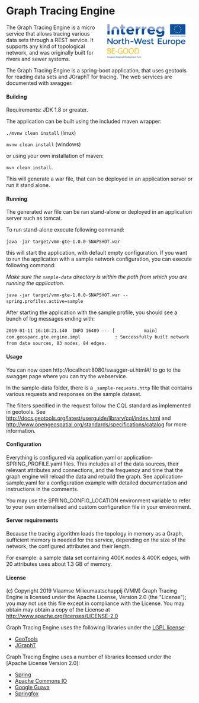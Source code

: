 # Graph Tracing Engine                                              <img align="right" src="BE-GOOD logo.png" width="250">                                                       

The Graph Tracing Engine is a micro service that allows tracing various data sets through a REST service. 
It supports any kind of topological network, and was originally built for rivers and sewer systems. 

The Graph Tracing Engine is a spring-boot application, that uses geotools for reading data sets and JGraphT for 
tracing. The web services are documented with swagger.

#### Building

Requirements: JDK 1.8 or greater.

The application can be built using the included maven wrapper:

`./mvnw clean install` (linux)

`mvnw clean install` (windows)

or using your own installation of maven:

`mvn clean install`.

This will generate a war file, that can be deployed in an application server or run it stand alone. 

#### Running

The generated war file can be ran stand-alone or deployed in an application server such as tomcat.

To run stand-alone execute following command:

`java -jar target/vmm-gte-1.0.0-SNAPSHOT.war`

this will start the application, with default empty configuration. If you want to run the application with 
a sample network configuration, you can execute following command:

*Make sure the `sample-data` directory is within the path from which you are running the application.*

`java -jar target/vmm-gte-1.0.0-SNAPSHOT.war --spring.profiles.active=sample`

After starting the application with the sample profile, you should see a bunch of log messages ending with:

`2019-01-11 16:10:21.140  INFO 16489 --- [           main] com.geosparc.gte.engine.impl             : Successfully built network from data sources, 83 nodes, 84 edges.`

#### Usage

You can now open http://localhost:8080/swagger-ui.html#/ to go to the swagger page where you can try the webservice.

In the sample-data folder, there is a `_sample-requests.http` file that contains various requests and responses on the sample dataset.

The filters specified in the request follow the CQL standard as implemented in geotools. 
See http://docs.geotools.org/latest/userguide/library/cql/index.html
and http://www.opengeospatial.org/standards/specifications/catalog
for more information.

#### Configuration

Everything is configured via application.yaml or application-SPRING_PROFILE.yaml files. This includes all of the data sources,
their relevant attributes and connections, and the frequency and time that the graph engine will reload the data and rebuild the graph.
See application-sample.yaml for a configuration example with detailed documentation and instructions in the comments.

You may use the SPRING_CONFIG_LOCATION environment variable to refer to your own externalised and custom configuration file in your environment.

#### Server requirements

Because the tracing algorithm loads the topology in memory as a Graph, sufficient memory is needed for the service, 
depending on the size of the network, the configured attributes and their length.

For example: a sample data set containing 400K nodes & 400K edges, with 20 attributes uses about 1.3 GB of memory.


#### License

(c) Copyright 2019 Vlaamse Milieumaatschappij (VMM)
Graph Tracing Engine is licensed under the Apache License, Version 2.0 (the "License"); you may not use this file except in compliance with the License. 
You may obtain may obtain a copy of the License at http://www.apache.org/licenses/LICENSE-2.0

Graph Tracing Engine uses the following libraries under the [LGPL license](LGPL.md):
- [GeoTools](http://geotools.org/)
- [JGraphT](https://jgrapht.org/)

Graph Tracing Engine uses a number of libraries licensed under the [Apache License Version 2.0]: 
- [Spring](http://www.springsource.org/)
- [Apache Commons IO](http://jakarta.apache.org/commons/)
- [Google Guava](https://github.com/google/guava)
- [Springfox](https://swagger.io/)

